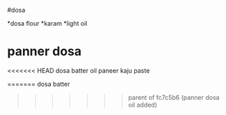 #dosa

*dosa flour
*karam
*light oil

# panner dosa
<<<<<<< HEAD
dosa batter
oil
paneer
kaju paste

=======
dosa batter
>>>>>>> parent of fc7c5b6 (panner dosa oil added)
